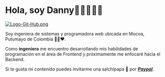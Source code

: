 # Hola, soy Danny👋🏼👩🏽‍💻

[![Logo-Git-Hub.png](https://i.postimg.cc/FRQMcM4z/Logo-Git-Hub.png)](https://postimg.cc/SXD1btjb)

Soy ingeniera de sistemas y programadora _web_ ubicada en Mocoa, Putumayo de Colombia 💛💙❤️.

Como **ingeniera** me encuentro desarrollando mis habilidades de programación en el área de Frontend y próximamente me enfocaré hacia el Backend.


Si te gusta mi contenido puedes invitarme una salchipapa 🍟 por <a href="https://paypal.me/lorddannyo?country.x=CO&locale.x=es_XC" target="_blank" rel="noopener"> _**Paypal**_</a>.


